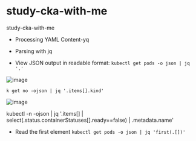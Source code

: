 # study-cka-with-me
study-cka-with-me



* Processing YAML Content-yq


 * Parsing with jq
 
 
* View JSON output in readable format: `kubectl get pods -o json | jq '.'`

![image](https://user-images.githubusercontent.com/96833570/222890131-20ef709f-0d3f-411f-8e91-08ebf411dbb4.png)


`k get no -ojson | jq '.items[].kind'`


![image](https://user-images.githubusercontent.com/96833570/222890522-ae6235e7-d767-4542-82d0-4864f97ff645.png)


kubectl -n -ojson | jq '.items[] | select(.status.containerStatuses[].ready==false) | .metadata.name'

* Read the first element `kubectl get pods -o json | jq 'first(.[])'`

